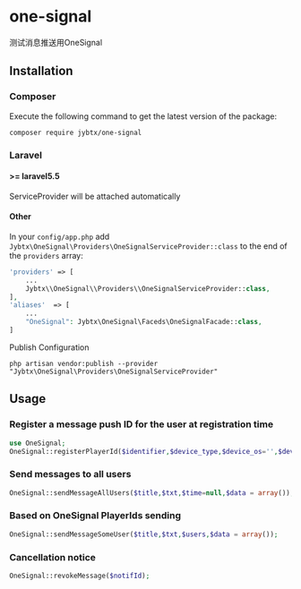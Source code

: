 # one-signal
测试消息推送用OneSignal

## Installation

### Composer
Execute the following command to get the latest version of the package:

```terminal
composer require jybtx/one-signal
```

### Laravel

#### >= laravel5.5

ServiceProvider will be attached automatically

#### Other

In your `config/app.php` add `Jybtx\OneSignal\Providers\OneSignalServiceProvider::class` to the end of the `providers` array:

```php
'providers' => [
    ...
    Jybtx\\OneSignal\\Providers\\OneSignalServiceProvider::class,
],
'aliases'  => [
    ...
    "OneSignal": Jybtx\OneSignal\Faceds\OneSignalFacade::class,
]
```
Publish Configuration

```shell
php artisan vendor:publish --provider "Jybtx\OneSignal\Providers\OneSignalServiceProvider"
```

## Usage

### Register a message push ID for the user at registration time
```php
use OneSignal;
OneSignal::registerPlayerId($identifier,$device_type,$device_os='',$device_model='');
```

### Send messages to all users
```php
OneSignal::sendMessageAllUsers($title,$txt,$time=null,$data = array());
```

### Based on OneSignal PlayerIds sending
```php
OneSignal::sendMessageSomeUser($title,$txt,$users,$data = array());
```

### Cancellation notice
```php
OneSignal::revokeMessage($notifId);
```